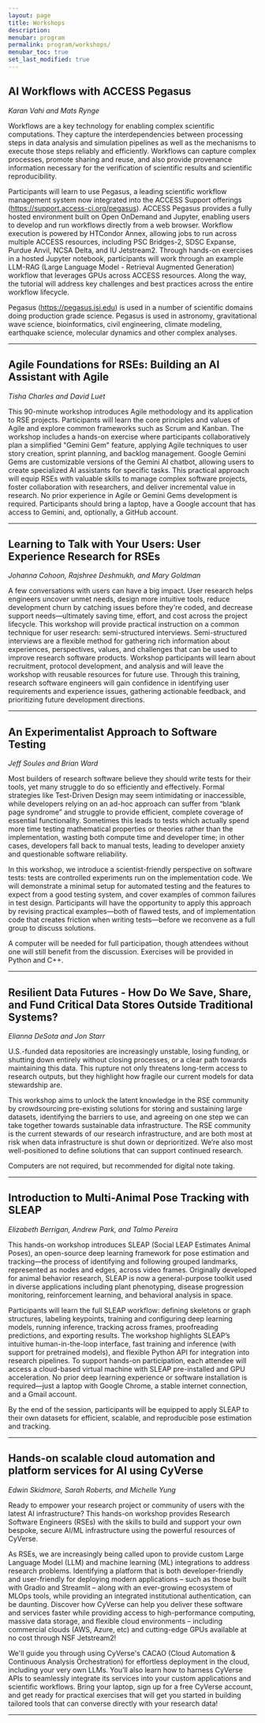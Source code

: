 ```yaml
---
layout: page
title: Workshops
description:
menubar: program
permalink: program/workshops/
menubar_toc: true
set_last_modified: true
---
```



## AI Workflows with ACCESS Pegasus

_Karan Vahi and Mats Rynge_

Workflows are a key technology for enabling complex
scientific computations. They capture the interdependencies
between processing steps in data analysis and simulation
pipelines as well as the mechanisms to execute those steps
reliably and efficiently. Workflows can capture complex
processes, promote sharing and reuse, and also provide
provenance information necessary for the verification of
scientific results and scientific reproducibility.

Participants will learn to use Pegasus, a leading
scientific workflow management system now integrated into
the ACCESS Support offerings
(https://support.access-ci.org/pegasus). ACCESS Pegasus
provides a fully hosted environment built on Open OnDemand
and Jupyter, enabling users to develop and run workflows
directly from a web browser. Workflow execution is powered
by HTCondor Annex, allowing jobs to run across multiple
ACCESS resources, including PSC Bridges-2, SDSC Expanse,
Purdue Anvil, NCSA Delta, and IU Jetstream2.
Through hands-on exercises in a hosted Jupyter notebook,
participants will work through an example LLM-RAG (Large
Language Model - Retrieval Augmented Generation) workflow
that leverages GPUs across ACCESS resources. Along the way,
the tutorial will address key challenges and best practices
across the entire workflow lifecycle.

Pegasus (https://pegasus.isi.edu) is used in a number of
scientific domains doing production grade science. Pegasus
is used in astronomy, gravitational wave science,
bioinformatics, civil engineering, climate modeling,
earthquake science, molecular dynamics and other complex
analyses.

------


## Agile Foundations for RSEs: Building an AI Assistant with Agile

_Tisha Charles and David Luet_

This 90-minute workshop introduces Agile methodology and
its application to RSE projects. Participants will learn
the core principles and values of Agile and explore common
frameworks such as Scrum and Kanban. The workshop includes
a hands-on exercise where participants collaboratively plan
a simplified "Gemini Gem" feature, applying Agile
techniques to user story creation, sprint planning, and
backlog management. Google Gemini Gems are customizable
versions of the Gemini AI chatbot, allowing users to create
specialized AI assistants for specific tasks. This
practical approach will equip RSEs with valuable skills to
manage complex software projects, foster collaboration with
researchers, and deliver incremental value in research. No
prior experience in Agile or Gemini Gems development is
required. Participants should bring a laptop, have a Google
account that has access to Gemini, and, optionally, a
GitHub account.

------


## Learning to Talk with Your Users: User Experience Research for RSEs

_Johanna Cohoon, Rajshree Deshmukh, and Mary Goldman_

A few conversations with users can have a big impact. User
research helps engineers uncover unmet needs, design more
intuitive tools, reduce development churn by catching
issues before they're coded, and decrease support
needs—ultimately saving time, effort, and cost across the
project lifecycle. This workshop will provide practical
instruction on a common technique for user research:
semi-structured interviews. Semi-structured interviews are
a flexible method for gathering rich information about
experiences, perspectives, values, and challenges that can
be used to improve research software products. Workshop
participants will learn about recruitment, protocol
development, and analysis and will leave the workshop with
reusable resources for future use. Through this training,
research software engineers will gain confidence in
identifying user requirements and experience issues,
gathering actionable feedback, and prioritizing future
development directions.

------


## An Experimentalist Approach to Software Testing

_Jeff Soules and Brian Ward_

Most builders of research software believe they should
write tests for their tools, yet many struggle to do so
efficiently and effectively. Formal strategies like
Test-Driven Design may seem intimidating or inaccessible,
while developers relying on an ad-hoc approach can suffer
from “blank page syndrome” and struggle to provide
efficient, complete coverage of essential functionality.
Sometimes this leads to tests which actually spend more
time testing mathematical properties or theories rather
than the implementation, wasting both compute time and
developer time; in other cases, developers fall back to
manual tests, leading to developer anxiety and questionable
software reliability.

In this workshop, we introduce a scientist-friendly
perspective on software tests: tests are controlled
experiments run on the implementation code. We will
demonstrate a minimal setup for automated testing and the
features to expect from a good testing system, and cover
examples of common failures in test design. Participants
will have the opportunity to apply this approach by
revising practical examples—both of flawed tests, and of
implementation code that creates friction when writing
tests—before we reconvene as a full group to discuss
solutions.

A computer will be needed for full participation, though
attendees without one will still benefit from the
discussion. Exercises will be provided in Python and C++.

------


## Resilient Data Futures - How Do We Save, Share, and Fund Critical Data Stores Outside Traditional Systems?

_Elianna DeSota and Jon Starr_

U.S.-funded data repositories are increasingly unstable,
losing funding, or shutting down entirely without closing
processes, or a clear path towards maintaining this data.
This rupture not only threatens long-term access to
research outputs, but they highlight how fragile our
current models for data stewardship are.

This workshop aims to unlock the latent knowledge in the
RSE community by crowdsourcing pre-existing solutions for
storing and sustaining large datasets, identifying the
barriers to use, and agreeing on one step we can take
together towards sustainable data infrastructure. The RSE
community is the current stewards of our research
infrastructure, and are both most at risk when data
infrastructure is shut down or deprioritized. We’re also
most well-positioned to define solutions that can support
continued research.

Computers are not required, but recommended for digital
note taking.

------


## Introduction to Multi-Animal Pose Tracking with SLEAP

_Elizabeth Berrigan, Andrew Park, and Talmo Pereira_

This hands-on workshop introduces SLEAP (Social LEAP
Estimates Animal Poses), an open-source deep learning
framework for pose estimation and tracking—the process of
identifying and following grouped landmarks, represented as
nodes and edges, across video frames. Originally developed
for animal behavior research, SLEAP is now a
general-purpose toolkit used in diverse applications
including plant phenotyping, disease progression
monitoring, reinforcement learning, and behavioral analysis
in space.

Participants will learn the full SLEAP workflow: defining
skeletons or graph structures, labeling keypoints, training
and configuring deep learning models, running inference,
tracking across frames, proofreading predictions, and
exporting results. The workshop highlights SLEAP’s
intuitive human-in-the-loop interface, fast training and
inference (with support for pretrained models), and
flexible Python API for integration into research pipelines.
To support hands-on participation, each attendee will
access a cloud-based virtual machine with SLEAP
pre-installed and GPU acceleration. No prior deep learning
experience or software installation is required—just a
laptop with Google Chrome, a stable internet connection,
and a Gmail account.

By the end of the session, participants will be equipped to
apply SLEAP to their own datasets for efficient, scalable,
and reproducible pose estimation and tracking.

------


## Hands-on scalable cloud automation and platform services for AI using CyVerse

_Edwin Skidmore, Sarah Roberts, and Michelle Yung_

Ready to empower your research project or community of
users with the latest AI infrastructure? This hands-on
workshop provides Research Software Engineers (RSEs) with
the skills to build and support your own bespoke, secure
AI/ML infrastructure using the powerful resources of
CyVerse.

As RSEs, we are increasingly being called upon to provide
custom Large Language Model (LLM) and machine learning (ML)
integrations to address research problems. Identifying a
platform that is both developer-friendly and user-friendly
for deploying modern applications – such as those built
with Gradio and Streamlit – along with an ever-growing
ecosystem of MLOps tools, while providing an integrated
institutional authentication, can be daunting. Discover how
CyVerse can help you deliver these software and services
faster while providing access to high-performance
computing, massive data storage, and flexible cloud
environments – including commercial clouds (AWS, Azure,
etc) and cutting-edge GPUs available at no cost through NSF
Jetstream2!

We'll guide you through using CyVerse's CACAO (Cloud
Automation & Continuous Analysis Orchestration) for
effortless deployment in the cloud, including your very own
LLMs. You’ll also learn how to harness CyVerse APIs to
seamlessly integrate its services into your custom
applications and scientific workflows. Bring your laptop,
sign up for a free CyVerse account, and get ready for
practical exercises that will get you started in building
tailored tools that can converse directly with your
research data!

------
